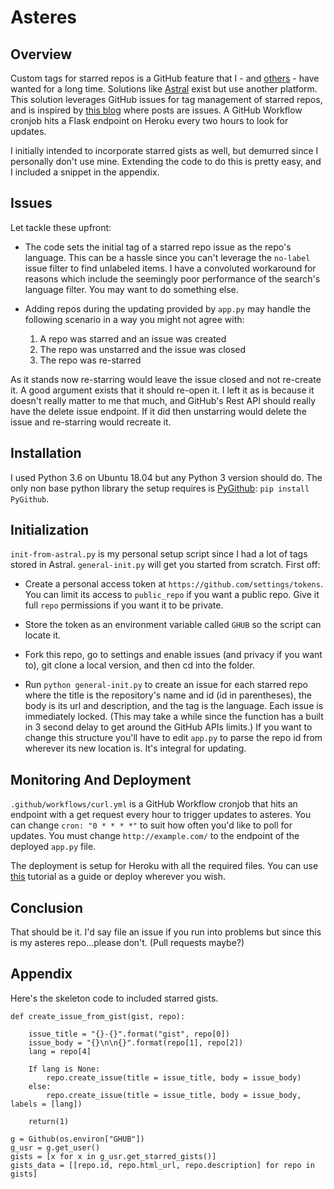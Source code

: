 # Asteres

## Overview

Custom tags for starred repos is a GitHub feature that I - and [others](https://github.com/dear-github/dear-github/issues/86) - have wanted for a long time. Solutions like [Astral](https://astralapp.com/) exist but use another platform. This solution leverages GitHub issues for tag management of starred repos, and is inspired by [this blog](https://github.com/lukego/blog) where posts are issues. A GitHub Workflow cronjob hits a Flask endpoint on Heroku every two hours to look for updates.

I initially intended to incorporate starred gists as well, but demurred since I personally don't use mine. Extending the code to do this is pretty easy, and I included a snippet in the appendix. 

## Issues

Let tackle these upfront:

* The code sets the initial tag of a starred repo issue as the repo's language. This can be a hassle since you can't leverage the `no-label` issue filter to find unlabeled items. I have a convoluted workaround for reasons which include the seemingly poor performance of the search's language filter. You may want to do something else.

* Adding repos during the updating provided by `app.py` may handle the following scenario in a way you might not agree with:

    1. A repo was starred and an issue was created
    2. The repo was unstarred and the issue was closed
    3. The repo was re-starred
    
As it stands now re-starring would leave the issue closed and not re-create it. A good argument exists that it should re-open it. I left it as is because it doesn't really matter to me that much, and GitHub's Rest API should really have the delete issue endpoint. If it did then unstarring would delete the issue and re-starring would recreate it.

## Installation

I used Python 3.6 on Ubuntu 18.04 but any Python 3 version should do. The only non base python library the setup requires is [PyGithub](https://github.com/PyGithub/PyGithub): `pip install PyGithub`. 

## Initialization

`init-from-astral.py` is my personal setup script since I had a lot of tags stored in Astral. `general-init.py` will get you started from scratch. First off: 

* Create a personal access token at `https://github.com/settings/tokens`. You can limit its access to `public_repo` if you want a public repo. Give it full `repo` permissions if you want it to be private.

* Store the token as an environment variable called `GHUB` so the script can locate it. 

* Fork this repo, go to settings and enable issues (and privacy if you want to), git clone a local version, and then cd into the folder.

* Run `python general-init.py` to create an issue for each starred repo where the title is the repository's name and id (id in parentheses), the body is its url and description, and the tag is the language. Each issue is immediately locked. (This may take a while since the function has a built in 3 second delay to get around the GitHub APIs limits.) If you want to change this structure you'll have to edit `app.py` to parse the repo id from wherever its new location is. It's integral for updating.

## Monitoring And Deployment

`.github/workflows/curl.yml` is a GitHub Workflow cronjob that hits an endpoint with a get request every hour to trigger updates to asteres. You can change `cron: "0 * * * *"` to suit how often you'd like to poll for updates. You must change `http://example.com/` to the endpoint of the deployed `app.py` file.

The deployment is setup for Heroku with all the required files. You can use [this](https://devcenter.heroku.com/articles/getting-started-with-python) tutorial as a guide or deploy wherever you wish.

## Conclusion

That should be it. I'd say file an issue if you run into problems but since this is my asteres repo...please don't. (Pull requests maybe?)

## Appendix

Here's the skeleton code to included starred gists.

```
def create_issue_from_gist(gist, repo):
  
    issue_title = "{}-{}".format("gist", repo[0])
    issue_body = "{}\n\n{}".format(repo[1], repo[2])
    lang = repo[4]
    
    If lang is None:
        repo.create_issue(title = issue_title, body = issue_body)
    else:
        repo.create_issue(title = issue_title, body = issue_body, labels = [lang])
      
    return(1)

g = Github(os.environ["GHUB"])
g_usr = g.get_user()
gists = [x for x in g_usr.get_starred_gists()]
gists_data = [[repo.id, repo.html_url, repo.description] for repo in gists] 
```
